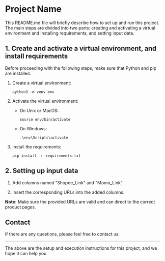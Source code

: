 # Project Name

This README.md file will briefly describe how to set up and run this project. The main steps are divided into two parts: creating and activating a virtual environment and installing requirements, and setting input data.

## 1. Create and activate a virtual environment, and install requirements

Before proceeding with the following steps, make sure that Python and pip are installed.

1. Create a virtual environment:

    ```shell
    python3 -m venv env
    ```

2. Activate the virtual environment:

    - On Unix or MacOS:

        ```shell
        source env/bin/activate
        ```

    - On Windows:

        ```shell
        .\env\Scripts\activate
        ```

3. Install the requirements:

    ```shell
    pip install -r requirements.txt
    ```

## 2. Setting up input data

1. Add columns named "Shopee_Link" and "Momo_Link".

2. Insert the corresponding URLs into the added columns.

**Note:** Make sure the provided URLs are valid and can direct to the correct product pages.

## Contact

If there are any questions, please feel free to contact us.

---
The above are the setup and execution instructions for this project, and we hope it can help you.
